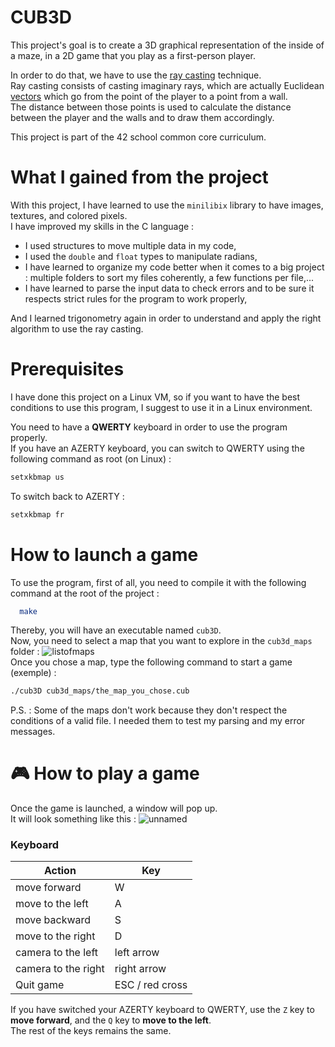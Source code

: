 # CUB3D
This project's goal is to create a 3D graphical representation of the inside of a maze, in a 2D game that you play as a first-person player.<br />

In order to do that, we have to use the [ray casting](https://en.wikipedia.org/wiki/Ray_casting) technique.<br />
Ray casting consists of casting imaginary rays, which are actually Euclidean [vectors](https://en.wikipedia.org/wiki/Vector_(mathematics_and_physics)) which go from the point of the player to a point from a wall.<br />
The distance between those points is used to calculate the distance between the player and the walls and to draw them accordingly.<br />

This project is part of the 42 school common core curriculum.

# What I gained from the project

With this project, I have learned to use the `minilibix` library to have images, textures, and colored pixels.<br />
I have improved my skills in the C language :
- I used structures to move multiple data in my code,
- I used the `double` and `float` types to manipulate radians,
- I have learned to organize my code better when it comes to a big project : multiple folders to sort my files coherently, a few functions per file,...
- I have learned to parse the input data to check errors and to be sure it respects strict rules for the program to work properly,

And I learned trigonometry again in order to understand and apply the right algorithm to use the ray casting.

# Prerequisites

I have done this project on a Linux VM, so if you want to have the best conditions to use this program, I suggest to use it in a Linux environment.<br />

You need to have a **QWERTY** keyboard in order to use the program properly.<br />
If you have an AZERTY keyboard, you can switch to QWERTY using the following command as root (on Linux) :
```bash
setxkbmap us
```
To switch back to AZERTY :
```bash
setxkbmap fr
```

# How to launch a game

To use the program, first of all, you need to compile it with the following command at the root of the project :
```bash
  make
```
Thereby, you will have an executable named `cub3D`.<br />
Now, you need to select a map that you want to explore in the `cub3d_maps` folder :
![listofmaps](https://user-images.githubusercontent.com/51683861/214024457-55c51905-bfdd-4bc4-aa03-39eb7f17d28a.png)<br />
Once you chose a map, type the following command to start a game (exemple) :
```bash
./cub3D cub3d_maps/the_map_you_chose.cub
```
 P.S. : Some of the maps don't work because they don't respect the conditions of a valid file. I needed them to test my parsing and my error messages.

# 🎮 How to play a game
Once the game is launched, a window will pop up.<br />
It will look something like this :
![unnamed](https://user-images.githubusercontent.com/51683861/214078038-b1ad43c3-060a-4fcf-bec3-c30197e0278e.jpg)<br />

### Keyboard 

| Action | Key |
| --- | --- |
| move forward | W |
| move to the left | A |
| move backward | S |
| move to the right | D |
| camera to the left | left arrow |
| camera to the right | right arrow |
| Quit game | ESC / red cross |

If you have switched your AZERTY keyboard to QWERTY, use the `Z` key to **move forward**, and the `Q` key to **move to the left**.<br />
The rest of the keys remains the same.<br />
